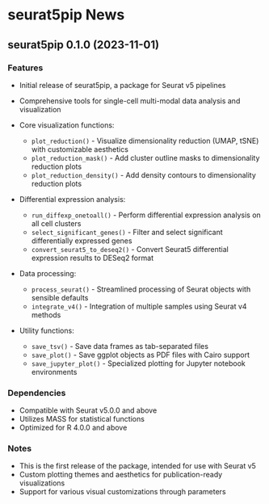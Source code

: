 # seurat5pip News

## seurat5pip 0.1.0 (2023-11-01)

### Features

* Initial release of seurat5pip, a package for Seurat v5 pipelines
* Comprehensive tools for single-cell multi-modal data analysis and visualization
* Core visualization functions:
  * `plot_reduction()` - Visualize dimensionality reduction (UMAP, tSNE) with customizable aesthetics
  * `plot_reduction_mask()` - Add cluster outline masks to dimensionality reduction plots
  * `plot_reduction_density()` - Add density contours to dimensionality reduction plots

* Differential expression analysis:
  * `run_diffexp_onetoall()` - Perform differential expression analysis on all cell clusters
  * `select_significant_genes()` - Filter and select significant differentially expressed genes
  * `convert_seurat5_to_deseq2()` - Convert Seurat5 differential expression results to DESeq2 format

* Data processing:
  * `process_seurat()` - Streamlined processing of Seurat objects with sensible defaults
  * `integrate_v4()` - Integration of multiple samples using Seurat v4 methods

* Utility functions:
  * `save_tsv()` - Save data frames as tab-separated files
  * `save_plot()` - Save ggplot objects as PDF files with Cairo support
  * `save_jupyter_plot()` - Specialized plotting for Jupyter notebook environments

### Dependencies

* Compatible with Seurat v5.0.0 and above
* Utilizes MASS for statistical functions
* Optimized for R 4.0.0 and above

### Notes

* This is the first release of the package, intended for use with Seurat v5
* Custom plotting themes and aesthetics for publication-ready visualizations
* Support for various visual customizations through parameters 